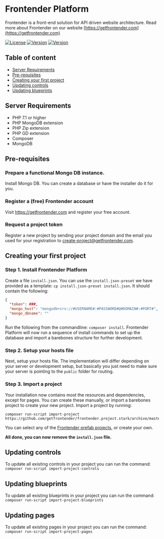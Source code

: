 # Frontender Platform

Frontender is a front-end solution for API driven website architecture. Read more about Frontender on our website [https://getfrontender.com](https://getfrontender.com)


[![License](https://img.shields.io/badge/License-BSD%203--Clause-blue.svg)](https://opensource.org/licenses/BSD-3-Clause)
[![Version](https://img.shields.io/badge/Latest%20Release-v2.1.2-FFE550)](https://github.com/getfrontender/frontender.desktop/releases/latest)
[![Version](https://img.shields.io/badge/Pre%20Release-v2.2.0rc2-ff7bb5)](https://github.com/getfrontender/frontender.desktop/releases/tag/v2.2.0rc2)



## Table of content
- [Server Requirements](https://github.com/getfrontender/frontender.platform#server-requirements)
- [Pre-requisites](https://github.com/getfrontender/frontender.platform#pre-requisites)
- [Creating your first project](https://github.com/getfrontender/frontender.platform#creating-your-first-project)
- [Updating controls](https://github.com/getfrontender/frontender.platform#updating-controls)
- [Updating blueprints](https://github.com/getfrontender/frontender.platform#updating-blueprints)

## Server Requirements
- PHP 7.1 or higher
- PHP MongoDB extension
- PHP Zip extension
- PHP GD extension
- Composer
- MongoDB

## Pre-requisites

### Prepare a functional Mongo DB instance.
Install Mongo DB. You can create a database or have the installer do it for you.

### Register a (free) Frontender account
Visit https://getfrontender.com and register your free account.

### Request a project token
Register a new project by sending your project domain and the email you used for your registration to create-project@getfrontender.com.

## Creating your first project

### Step 1. Install Frontender Platform

Create a file `install.json`. You can use the `install.json-preset` we have provided as a template: `cp install.json-preset install.json`. It should contain the following:
```json
{
  "token": ###,
  "mongo_host": "mongodb+srv://#USERNAME#:#PASSWORD#@#DOMAIN#:#PORT#",
  "mongo_dbname": ""
}
```

Run the following from the commandline: `composer install`. Frontender Platform will now run a sequence of install commands to set up the database and import a barebones structure for further development.

### Step 2. Setup your hosts file

Next, setup your hosts file. The implementation will differ depending on your server or development setup, but basically you just need to make sure your server is pointing to the `public` folder for routing.

### Step 3. Import a project
Your installation now contains most the resources and dependencies, except for pages. You can create these manually, or import a barebones project to create your new project. Import a project by running:
```
composer run-script import-project https://github.com/getfrontender/frontender.project.stark/archive/master.zip
```

You can select any of the [Frontender prefab projects](https://github.com/getfrontender), or create your own.

**All done, you can now remove the `install.json` file.**

## Updating controls
To update all existing controls in your project you can run the command:  
```composer run-script import-project-controls```

## Updating blueprints
To update all existing blueprints in your project you can run the command:  
```composer run-script import-project-blueprints```

## Updating pages
To update all existing pages in your project you can run the command:  
```composer run-script import-project-pages```
